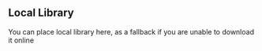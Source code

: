 ## Local Library

You can place local library here, as a fallback if you are unable to download it online